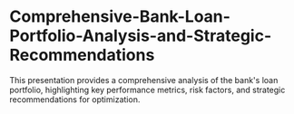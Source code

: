 # Comprehensive-Bank-Loan-Portfolio-Analysis-and-Strategic-Recommendations
This presentation provides a comprehensive analysis of the bank's loan portfolio, highlighting key performance metrics, risk factors, and strategic recommendations for optimization. 
